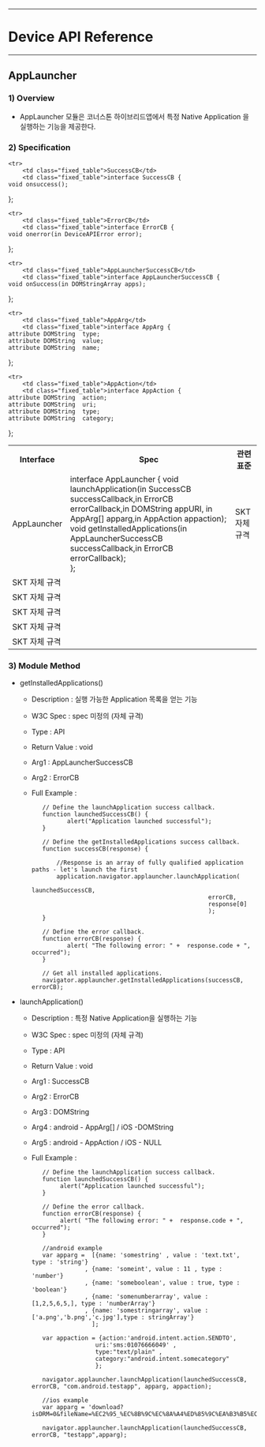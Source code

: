 <!--
{
	"id": 6517 ,
	
	"title": "AppLauncher",
	"outline": "AppLauncher 모듈은 코너스톤 하이브리드앱에서 특정 Native App을 실행하는 기능을 제공한다.",
	
	"tags" : ["runtime"],
	
	"order": [6, 5, 17],
	"thumbnail": "6.1.00.runtime_structure.png"
}
-->

----------

# Device API Reference 

----------

## AppLauncher  

### 1) Overview

- AppLauncher 모듈은 코너스톤 하이브리드앱에서 특정 Native Application 을 실행하는 기능을 제공한다. 

### 2) Specification

<table class="table table-bordered">
	<tr>
		<th class="fixed_table">Interface</th>
		<th class="fixed_table">Spec</th>
		<th>관련 표준</th>
	</tr>
	<tr>
		<td class="fixed_table">AppLauncher</td>
		<td class="fixed_table">interface AppLauncher {
	void launchApplication(in SuccessCB successCallback,in ErrorCB errorCallback,in DOMString appURI,
	                in AppArg[] apparg,in AppAction appaction);
	void getInstalledApplications(in AppLauncherSuccessCB successCallback,in ErrorCB errorCallback);<br>
};
		</td>
		<td>SKT 자체 규격</td>
	</tr>

	<tr>
		<td class="fixed_table">SuccessCB</td>
		<td class="fixed_table">interface SuccessCB {
	void onsuccess();
};
		</td>
		<td>SKT 자체 규격</td>
	</tr>

	<tr>
		<td class="fixed_table">ErrorCB</td>
		<td class="fixed_table">interface ErrorCB {
	void onerror(in DeviceAPIError error);
};
		</td>
		<td>SKT 자체 규격</td>
	</tr>

	<tr>
		<td class="fixed_table">AppLauncherSuccessCB</td>
		<td class="fixed_table">interface AppLauncherSuccessCB {
	void onSuccess(in DOMStringArray apps);
};
		</td>
		<td>SKT 자체 규격</td>
	</tr>

	<tr>
		<td class="fixed_table">AppArg</td>
		<td class="fixed_table">interface AppArg {
	attribute DOMString  type;
	attribute DOMString  value;
	attribute DOMString  name;
};
		</td>
		<td>SKT 자체 규격</td>
	</tr>

	<tr>
		<td class="fixed_table">AppAction</td>
		<td class="fixed_table">interface AppAction {
	attribute DOMString  action;
	attribute DOMString  uri; 
	attribute DOMString  type;
	attribute DOMString  category;
};
		</td>
		<td>SKT 자체 규격</td>
	</tr>

</table>

### 3) Module Method

- getInstalledApplications()

	- Description : 실행 가능한 Application 목록을 얻는 기능
	- W3C Spec : spec 미정의 (자체 규격)
	- Type : API 
	- Return Value : void
	- Arg1 : AppLauncherSuccessCB
	- Arg2 : ErrorCB
	- Full Example :

			 // Define the launchApplication success callback.
			 function launchedSuccessCB() {
			        alert("Application launched successful");
			 }

			 // Define the getInstalledApplications success callback.
			 function successCB(response) {

				 //Response is an array of fully qualified application paths - let's launch the first
				 application.navigator.applauncher.launchApplication(
			                								launchedSuccessCB,
											                errorCB,
											                response[0]
											        		);
			 }

			 // Define the error callback.
			 function errorCB(response) {
			        alert( "The following error: " +  response.code + ", occurred");
			 }

			 // Get all installed applications.
			 navigator.applauncher.getInstalledApplications(successCB, errorCB);

- launchApplication()

	- Description : 특정 Native Application을 실행하는 기능 
	- W3C Spec : spec 미정의 (자체 규격)
	- Type : API 
	- Return Value : void
	- Arg1 : SuccessCB
	- Arg2 : ErrorCB
	- Arg3 : DOMString
	- Arg4 : android - AppArg[]  / iOS -DOMString
	- Arg5 : android - AppAction / iOS - NULL
	- Full Example :

			 // Define the launchApplication success callback.
			 function launchedSuccessCB() {
			      alert("Application launched successful");
			 }

			 // Define the error callback.
			 function errorCB(response) {
			      alert( "The following error: " +  response.code + ", occurred");
			 }

			 //android example
			 var apparg =  [{name: 'somestring' , value : 'text.txt', type : 'string'}                    
						 , {name: 'someint', value : 11 , type : 'number'}
						 , {name: 'someboolean', value : true, type : 'boolean'}
						 , {name: 'somenumberarray', value : [1,2,5,6,5,], type : 'numberArray'}
						 , {name: 'somestringarray', value : ['a.png','b.png','c.jpg'],type : stringArray'}                                         
			               ];

			 var appaction = {action:'android.intent.action.SENDTO',                                                              
							uri:'sms:01076666049' , 
							type:"text/plain" , 
							category:"android.intent.somecategory"
							};
			
			 navigator.applauncher.launchApplication(launchedSuccessCB, errorCB, "com.android.testapp", apparg, appaction);
			
			 //ios example
			 var apparg = 'download?isDRM=0&fileName=%EC2%95_%EC%8B%9C%EC%8A%A4%ED%85%9C%EA%B3%B5%EC%A7%80.pdf&view=1&urlSchemes=I000ST0024&docId=12200627';

			 navigator.applauncher.launchApplication(launchedSuccessCB, errorCB, "testapp",apparg);
